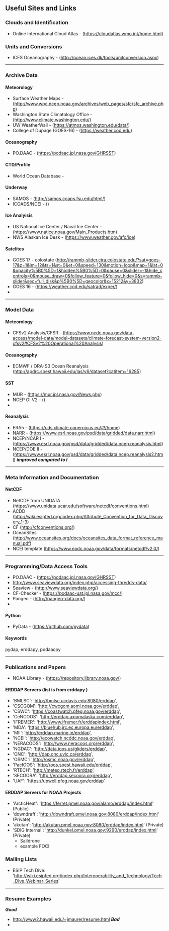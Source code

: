 Useful Sites and Links
----------------------

### Clouds and Identification
+ Online International Cloud Atlas - (https://cloudatlas.wmo.int/home.html)

### Units and Conversions
+ ICES Oceanography - (http://ocean.ices.dk/tools/unitconversion.aspx)
-------------------------------------------------------------------------------
### Archive Data

#### Meteorology
+ Surface Weather Maps - (http://www.wpc.ncep.noaa.gov/archives/web_pages/sfc/sfc_archive.php)
+ Washington State Climatology Office - (http://www.climate.washington.edu/)
+ UW WeatherWall - (https://atmos.washington.edu/data/)
+ College of Dupage (GOES-16) - (https://weather.cod.edu)

#### Oceanography   
+ PO.DAAC - (https://podaac.jpl.nasa.gov/GHRSST)


#### CTD/Profile
+ World Ocean Database - 

#### Underway
+ SAMOS - (http://samos.coaps.fsu.edu/html/)
+ ICOADS/NCEI - ()

#### Ice Analyisis
+ US National Ice Center / Naval Ice Center - (https://www.natice.noaa.gov/Main_Products.htm)
+ NWS Alaskan Ice Desk - (https://www.weather.gov/afc/ice)

#### Satelites
+ GOES 17 - colostate (http://rammb-slider.cira.colostate.edu/?sat=goes-17&z=1&im=12&ts=1&st=0&et=0&speed=130&motion=loop&map=1&lat=0&opacity%5B0%5D=1&hidden%5B0%5D=0&pause=0&slider=-1&hide_controls=0&mouse_draw=0&follow_feature=0&follow_hide=0&s=rammb-slider&sec=full_disk&p%5B0%5D=geocolor&x=15212&y=3832)
+ GOES 16 - (https://weather.cod.edu/satrad/exper/)
+ 
-------------------------------------------------------------------------------
### Model Data

#### Meteorology
+ CFSv2 Analysis/CFSR - (https://www.ncdc.noaa.gov/data-access/model-data/model-datasets/climate-forecast-system-version2-cfsv2#CFSv2%20Operational%20Analysis) 

#### Oceanography
+ ECMWF / ORA-S3 Ocean Reanalysis (http://apdrc.soest.hawaii.edu/las/v6/dataset?catitem=16285)

#### SST
+ MUR - (https://mur.jpl.nasa.gov/News.php)
+ NCEP OI V2 - ()
+ 
#### Reanalysis
+ ERA5 - (https://cds.climate.copernicus.eu/#!/home)
+ NARR - (https://www.esrl.noaa.gov/psd/data/gridded/data.narr.html)
+ NCEP/NCAR I - (https://www.esrl.noaa.gov/psd/data/gridded/data.ncep.reanalysis.html)
+ NCEP/DOE II - (https://www.esrl.noaa.gov/psd/data/gridded/data.ncep.reanalysis2.html) ***improved compared to I***

-------------------------------------------------------------------------------
### Meta Information and Documentation

#### NetCDF 
+ NetCDF from UNIDATA (https://www.unidata.ucar.edu/software/netcdf/conventions.html)
+ ACDD (http://wiki.esipfed.org/index.php/Attribute_Convention_for_Data_Discovery_1-3)
+ CF (http://cfconventions.org/)
+ OceanSites (http://www.oceansites.org/docs/oceansites_data_format_reference_manual.pdf)
+ NCEI template (https://www.nodc.noaa.gov/data/formats/netcdf/v2.0/)

-------------------------------------------------------------------------------
### Programming/Data Access Tools

+ PO.DAAC - (https://podaac.jpl.nasa.gov/GHRSST)
+ http://www.seaviewdata.org/index.php/accessing-thredds-data/
+ Seaview - (http://www.seaviewdata.org/)
+ CF-Checker - (https://podaac-uat.jpl.nasa.gov/mcc/)
+ Pangeo - (http://pangeo-data.org/)   
+ 

#### Python
+ PyData - (https://github.com/pydata)   


#### Keywords

pydap, erddapy, podaacpy

-------------------------------------------------------------------------------
### Publications and Papers

+ NOAA Library - (https://repository.library.noaa.gov/)

#### ERDDAP Servers (list is from erddapy )
- 'BMLSC': 'http://bmlsc.ucdavis.edu:8080/erddap',
- 'CSCGOM': 'http://cwcgom.aoml.noaa.gov/erddap',
- 'CSWC': 'https://coastwatch.pfeg.noaa.gov/erddap',
- 'CeNCOOS': 'http://erddap.axiomalaska.com/erddap',
- 'IFREMER': 'http://www.ifremer.fr/erddapindex.html',
- 'MDA': 'https://bluehub.jrc.ec.europa.eu/erddap',
- 'MII': 'http://erddap.marine.ie/erddap',
- 'NCEI': 'http://ecowatch.ncddc.noaa.gov/erddap',
- 'NERACOOS': 'http://www.neracoos.org/erddap',
- 'NGDAC': 'http://data.ioos.us/gliders/erddap',
- 'ONC': 'http://dap.onc.uvic.ca/erddap',
- 'OSMC': 'http://osmc.noaa.gov/erddap',
- 'PacIOOS': 'http://oos.soest.hawaii.edu/erddap',
- 'RTECH': 'http://meteo.rtech.fr/erddap',
- 'SECOORA': 'http://erddap.secoora.org/erddap',
- 'UAF': 'https://upwell.pfeg.noaa.gov/erddap'

#### ERDDAP Servers for NOAA Projects
- 'ArcticHeat': 'https://ferret.pmel.noaa.gov/alamo/erddap/index.html' (Public)
- 'downdraft': 'http://downdraft.pmel.noaa.gov:8080/erddap/index.html' (Private)
- 'akutan': 'http://akutan.pmel.noaa.gov:8080/erddap/index.html' (Private)
- 'SDIG Internal': 'http://dunkel.pmel.noaa.gov:9290/erddap/index.html' (Private)
    + Saildrone
    + example FOCI


### Mailing Lists
+ ESIP Tech Dive: 'http://wiki.esipfed.org/index.php/Interoperability_and_Technology/Tech_Dive_Webinar_Series'

-------------------------------------------------------------------------------
### Resume Examples

___Good___
+ http://www2.hawaii.edu/~jmaurer/resume.html
___Bad___
+
